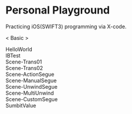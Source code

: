# Personal Playground

Practicing iOS(SWIFT3) programming via X-code.

< Basic > </br>
  
HelloWorld</br>
IBTest</br>
Scene-Trans01</br>
Scene-Trans02</br>
Scene-ActionSegue</br>
Scene-ManualSegue</br>
Scene-UnwindSegue</br>
Scene-MultiUnwind</br>
Scene-CustomSegue</br>
SumbitValue</br>
